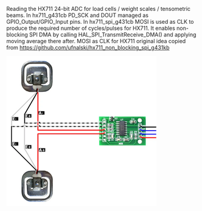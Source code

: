 Reading the HX711 24-bit ADC for load cells / weight scales / tensometric beams. 
In hx711_g431cb PD_SCK and DOUT managed as GPIO_Output/GPIO_Input pins. 
In hx711_spi_g431cb MOSI is used as CLK to produce the required number of cycles/pulses for HX711. 
It enables non-blocking SPI DMA by calling HAL_SPI_TransmitReceive_DMA() and applying moving average there after. 
MOSI as CLK for HX711 original idea copied from https://github.com/ufnalski/hx711_non_blocking_spi_g431kb

![module photo](Photos/2LoadCell.png)

